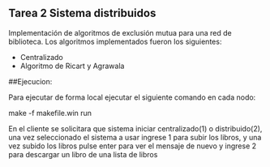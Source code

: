 
## Tarea 2 Sistema distribuidos

Implementación de algoritmos de exclusión mutua para una red de biblioteca.
Los algoritmos implementados fueron los siguientes:

* Centralizado
* Algoritmo de Ricart y Agrawala











##Ejecucion:




Para ejecutar de forma local ejecutar el siguiente comando en cada nodo:

make -f makefile.win run

En el cliente se solicitara que sistema iniciar centralizado(1) o distribuido(2), una vez seleccionado el sistema a usar ingrese 1 para subir los libros, y una vez subido los libros pulse enter para ver el mensaje de nuevo y ingrese 2 para descargar un libro de una lista de libros


